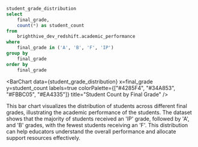 ```sql
student_grade_distribution
select
    final_grade,
    count(*) as student_count
from
    brighthive_dev_redshift.academic_performance
where
    final_grade in ('A', 'B', 'F', 'IP')
group by
    final_grade
order by
    final_grade
```

<BarChart
    data={student_grade_distribution}
    x=final_grade
    y=student_count
    labels=true
    colorPalette={["#4285F4", "#34A853", "#FBBC05", "#EA4335"]}
    title="Student Count by Final Grade"
/>

This bar chart visualizes the distribution of students across different final grades, illustrating the academic performance of the students. The dataset shows that the majority of students received an 'IP' grade, followed by 'A', and 'B' grades, with the fewest students receiving an 'F'. This distribution can help educators understand the overall performance and allocate support resources effectively.